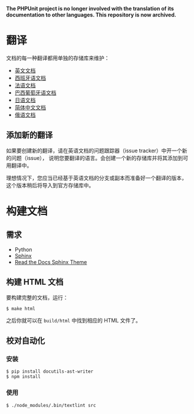 **The PHPUnit project is no longer involved with the translation of its documentation to other languages. This repository is now archived.**

# 翻译

文档的每一种翻译都用单独的存储库来维护：

* [英文文档](https://github.com/sebastianbergmann/phpunit-documentation-english)
* [西班牙语文档](https://github.com/sebastianbergmann/phpunit-documentation-spanish)
* [法语文档](https://github.com/sebastianbergmann/phpunit-documentation-french)
* [巴西葡萄牙语文档](https://github.com/sebastianbergmann/phpunit-documentation-brazilian-portuguese)
* [日语文档](https://github.com/sebastianbergmann/phpunit-documentation-japanese)
* [简体中文文档](https://github.com/sebastianbergmann/phpunit-documentation-chinese)
* [俄语文档](https://github.com/sebastianbergmann/phpunit-documentation-russian)

## 添加新的翻译

如果要创建新的翻译，请在英语文档的问题跟踪器（issue tracker）中开一个新的问题（issue），
说明您要翻译的语言。会创建一个新的存储库并将其添加到可用翻译中。

理想情况下，您应当已经基于英语文档的分支或副本而准备好一个翻译的版本，
这个版本稍后将导入到官方存储库中。

# 构建文档

## 需求

- Python
- [Sphinx](http://www.sphinx-doc.org/)
- [Read the Docs Sphinx Theme](https://github.com/rtfd/sphinx_rtd_theme)

## 构建 HTML 文档

要构建完整的文档，运行：

```
$ make html
```

之后你就可以在 `build/html` 中找到相应的 HTML 文件了。

## 校对自动化

### 安装

```
$ pip install docutils-ast-writer
$ npm install
```

### 使用

```
$ ./node_modules/.bin/textlint src
```

